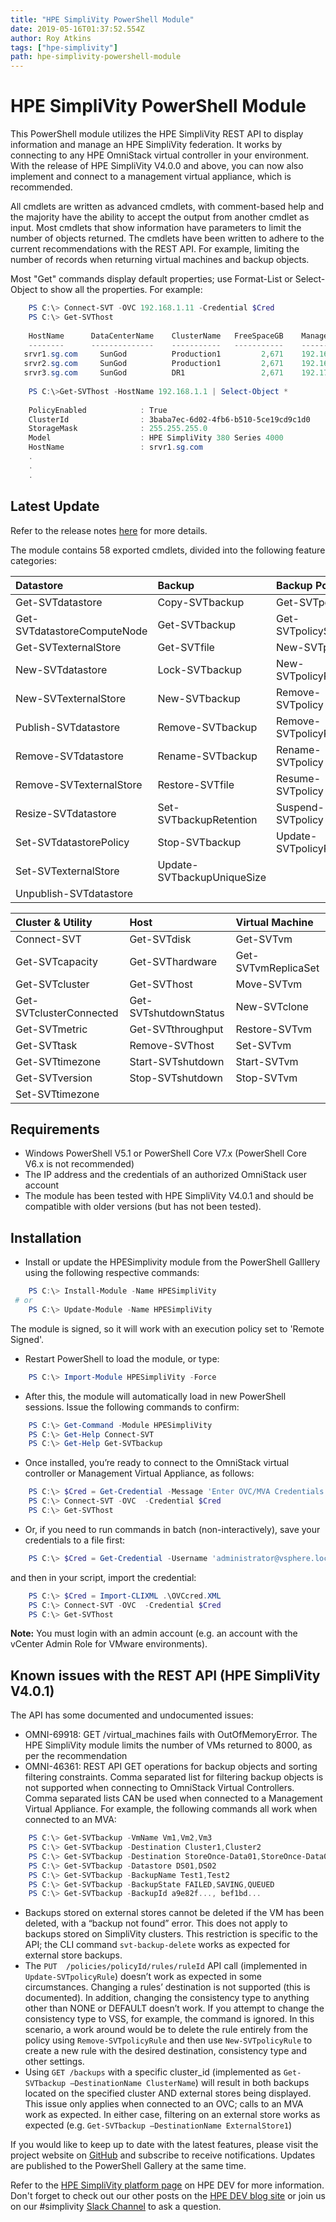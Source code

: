 ```yaml
---
title: "HPE SimpliVity PowerShell Module"
date: 2019-05-16T01:37:52.554Z
author: Roy Atkins 
tags: ["hpe-simplivity"]
path: hpe-simplivity-powershell-module
---
```

# HPE SimpliVity PowerShell Module

This PowerShell module utilizes the HPE SimpliVity REST API to display information and manage an HPE SimpliVity federation. It works by connecting to any HPE OmniStack virtual controller in your environment. With the release of HPE SimpliVity V4.0.0 and above, you can now also implement and connect to a management virtual appliance, which is recommended.

All cmdlets are written as advanced cmdlets, with comment-based help and the majority have the ability to accept the output from another cmdlet as input. Most cmdlets that show information have parameters to limit the number of objects returned. The cmdlets have been written to adhere to the current recommendations with the REST API. For example, limiting the number of records when returning virtual machines and backup objects.

Most "Get" commands display default properties; use Format-List or Select-Object to show all the properties. For example: 

```powershell
    PS C:\> Connect-SVT -OVC 192.168.1.11 -Credential $Cred
    PS C:\> Get-SVThost
 
    HostName      DataCenterName    ClusterName   FreeSpaceGB    ManagementIP   StorageIP   FederationIP 
    --------      --------------    -----------   -----------    ------------   ---------    ------------
   srvr1.sg.com     SunGod          Production1         2,671    192.168.1.11   192.168.2.1   192.168.3.1
   srvr2.sg.com     SunGod          Production1         2,671    192.168.1.12   192.168.2.2   192.168.3.2
   srvr3.sg.com     SunGod          DR1                 2,671    192.170.1.11   192.170.2.1   192.170.3.1
 
    PS C:\>Get-SVThost -HostName 192.168.1.1 | Select-Object *
 
    PolicyEnabled            : True
    ClusterId                : 3baba7ec-6d02-4fb6-b510-5ce19cd9c1d0
    StorageMask              : 255.255.255.0
    Model                    : HPE SimpliVity 380 Series 4000
    HostName                 : srvr1.sg.com
    .
    .
    .
```




 ## Latest Update
Refer to the release notes [here]( https://github.com/atkinsroy/HPESimpliVity/blob/master/RELEASENOTES.md) for more details.

The module contains 58 exported cmdlets, divided into the following feature categories:

**Datastore** | **Backup** | **Backup Policy** |
:--- | :--- | :--- |
Get-SVTdatastore | Copy-SVTbackup | Get-SVTpolicy |
Get-SVTdatastoreComputeNode | Get-SVTbackup | Get-SVTpolicySchedule |
Get-SVTexternalStore | Get-SVTfile | New-SVTpolicy |
New-SVTdatastore | Lock-SVTbackup | New-SVTpolicyRule |
New-SVTexternalStore | New-SVTbackup | Remove-SVTpolicy |
Publish-SVTdatastore | Remove-SVTbackup | Remove-SVTpolicyRule |
Remove-SVTdatastore | Rename-SVTbackup | Rename-SVTpolicy |
Remove-SVTexternalStore | Restore-SVTfile | Resume-SVTpolicy |
Resize-SVTdatastore | Set-SVTbackupRetention | Suspend-SVTpolicy |
Set-SVTdatastorePolicy | Stop-SVTbackup | Update-SVTpolicyRule |
Set-SVTexternalStore | Update-SVTbackupUniqueSize |   |
Unpublish-SVTdatastore |    |    |

**Cluster & Utility** | **Host** | **Virtual Machine** |
:--- | :--- | :--- |
Connect-SVT | Get-SVTdisk | Get-SVTvm |
Get-SVTcapacity | Get-SVThardware | Get-SVTvmReplicaSet |
Get-SVTcluster | Get-SVThost | Move-SVTvm |
Get-SVTclusterConnected | Get-SVTshutdownStatus | New-SVTclone |
Get-SVTmetric | Get-SVTthroughput | Restore-SVTvm | 
Get-SVTtask | Remove-SVThost | Set-SVTvm |
Get-SVTtimezone | Start-SVTshutdown | Start-SVTvm |
Get-SVTversion | Stop-SVTshutdown | Stop-SVTvm |
Set-SVTtimezone |   |    |

## Requirements
* Windows PowerShell V5.1 or PowerShell Core V7.x (PowerShell Core V6.x is not recommended)
* The IP address and the credentials of an authorized OmniStack user account
* The module has been tested with HPE SimpliVity V4.0.1 and should be compatible with older versions (but has not been tested).

## Installation
* Install or update the HPESimplivity module from the PowerShell Galllery using the following respective commands:

```powershell
    PS C:\> Install-Module -Name HPESimpliVity
 # or
    PS C:\> Update-Module -Name HPESimpliVity
```
The module is signed, so it will work with an execution policy set to 'Remote Signed'.

* Restart PowerShell to load the module, or type: 

```powershell
    PS C:\> Import-Module HPESimpliVity -Force
```

* After this, the module will automatically load in new PowerShell sessions. Issue the following commands to confirm:

```powershell
    PS C:\> Get-Command -Module HPESimpliVity
    PS C:\> Get-Help Connect-SVT
    PS C:\> Get-Help Get-SVTbackup
```

* Once installed, you’re ready to connect to the OmniStack virtual controller or Management Virtual Appliance, as follows:  

```powershell
    PS C:\> $Cred = Get-Credential -Message 'Enter OVC/MVA Credentials'
    PS C:\> Connect-SVT -OVC  -Credential $Cred
    PS C:\> Get-SVThost
```

* Or, if you need to run commands in batch (non-interactively), save your credentials to a file first:

```powershell
    PS C:\> $Cred = Get-Credential -Username 'administrator@vsphere.local' | Export-Clixml .\OVCcred.XML 
```

and then in your script, import the credential:  


```powershell
    PS C:\> $Cred = Import-CLIXML .\OVCcred.XML
    PS C:\> Connect-SVT -OVC  -Credential $Cred
    PS C:\> Get-SVThost
```

**Note:** You must login with an admin account (e.g. an account with the vCenter Admin Role for VMware environments).

## Known issues with the REST API (HPE SimpliVity V4.0.1)

The API has some documented and undocumented issues:

* OMNI-69918: GET /virtual_machines fails with OutOfMemoryError. The HPE SimpliVity module limits the number of VMs returned to 8000, as per the recommendation
* OMNI-46361: REST API GET operations for backup objects and sorting filtering constraints. Comma separated list for filtering backup objects is not supported when connecting to OmniStack Virtual Controllers. Comma separated lists CAN be used when connected to a Management Virtual Appliance. For example, the following commands all work when connected to an MVA:

```powershell
    PS C:\> Get-SVTbackup -VmName Vm1,Vm2,Vm3
    PS C:\> Get-SVTbackup -Destination Cluster1,Cluster2
    PS C:\> Get-SVTbackup -Destination StoreOnce-Data01,StoreOnce-Data02
    PS C:\> Get-SVTbackup -Datastore DS01,DS02
    PS C:\> Get-SVTbackup -BackupName Test1,Test2
    PS C:\> Get-SVTbackup -BackupState FAILED,SAVING,QUEUED
    PS C:\> Get-SVTbackup -BackupId a9e82f..., bef1bd...
```

* Backups stored on external stores cannot be deleted if the VM has been deleted, with a “backup not found” error. This does not apply to backups stored on SimpliVity clusters. This restriction is specific to the API; the CLI command `svt-backup-delete` works as expected for external store backups.
* The `PUT  /policies/policyId/rules/ruleId` API call (implemented in `Update-SVTpolicyRule`) doesn’t work as expected in some circumstances. Changing a rules’ destination is not supported (this is documented). In addition, changing the consistency type to anything other than NONE or DEFAULT doesn’t work. If you attempt to change the consistency type to VSS, for example, the command is ignored. In this scenario, a work around would be to delete the rule entirely from the policy using `Remove-SVTpolicyRule` and then use `New-SVTpolicyRule` to create a new rule with the desired destination, consistency type and other settings. 
* Using `GET /backups` with a specific cluster_id (implemented as `Get-SVTbackup –DestinationName ClusterName`) will result in both backups located on the specified cluster AND external stores being displayed. This issue only applies when connected to an OVC; calls to an MVA work as expected. In either case, filtering on an external store works as expected (e.g. `Get-SVTbackup –DestinationName ExternalStore1`)

If you would like to keep up to date with the latest features, please visit the project website on [GitHub](https://github.com/atkinsroy/HPESimpliVity) and subscribe to receive notifications. Updates are published to the PowerShell Gallery at the same time.

Refer to the [HPE SimpliVity platform page](https://developer.hpe.com/platform/hpe-simplivity/home) on HPE DEV for more information. Don't forget to check out our other posts on the [HPE DEV blog site](https://developer.hpe.com/blog) or join us on our #simplivity [Slack Channel](https://slack.hpedev.io/) to ask a question.



